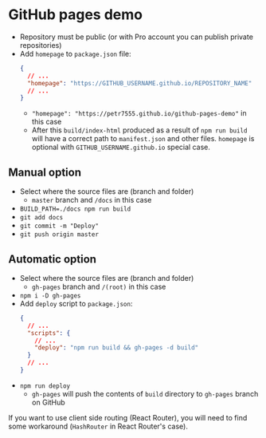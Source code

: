# GitHub pages demo

- Repository must be public (or with Pro account you can publish private repositories)
- Add `homepage` to `package.json` file:
  ```json
  {
    // ...
    "homepage": "https://GITHUB_USERNAME.github.io/REPOSITORY_NAME"
    // ...
  }
  ```
	- `"homepage": "https://petr7555.github.io/github-pages-demo"` in this case
	- After this `build/index-html` produced as a result of `npm run build` will have a correct path to `manifest.json`
	  and
	  other files. `homepage` is optional with `GITHUB_USERNAME.github.io` special case.

## Manual option

- Select where the source files are (branch and folder)
	- `master` branch and `/docs` in this case
- `BUILD_PATH=./docs npm run build`
- `git add docs`
- `git commit -m "Deploy"`
- `git push origin master`

## Automatic option

- Select where the source files are (branch and folder)
	- `gh-pages` branch and `/(root)` in this case
- `npm i -D gh-pages`
- Add `deploy` script to `package.json`:
  ```json
  {
    // ...
    "scripts": {
      // ...
      "deploy": "npm run build && gh-pages -d build"
    }
    // ...
  }
  ```
- `npm run deploy`
	- `gh-pages` will push the contents of `build` directory to `gh-pages` branch on GitHub

If you want to use client side routing (React Router), you will need to find some workaround (`HashRouter` in React
Router's case).
